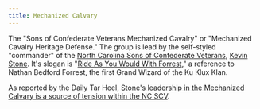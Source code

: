 ```yaml
---
title: Mechanized Calvary
---
```


The "Sons of Confederate Veterans Mechanized Cavalry" or "Mechanized Cavalry Heritage Defense." The group is lead by the self-styled "commander" of the [North Carolina Sons of Confederate Veterans](/tags/ncscv/), [Kevin Stone](/tags/stone/). It's slogan is "[Ride As You Would With Forrest](https://web.archive.org/web/20190917123950/http://www.csascvmc.org/)," a reference to Nathan Bedford Forrest, the first Grand Wizard of the Ku Klux Klan.

As reported by the Daily Tar Heel, [Stone's leadership in the Mechanized Calvary is a source of tension within the NC SCV](https://www.dailytarheel.com/article/2019/12/confederate-internal-conflict).
